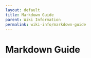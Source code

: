 ```yaml
---
layout: default
title: Markdown Guide
parent: Wiki Information
permalink: wiki-info/markdown-guide
---
```


# Markdown Guide
